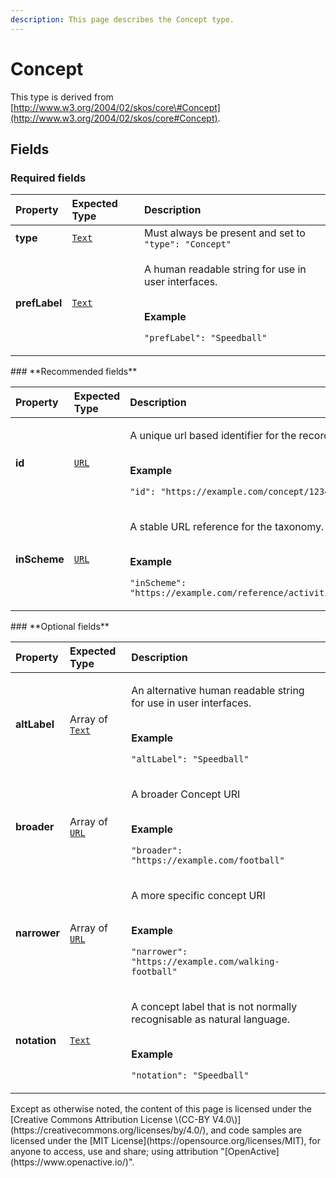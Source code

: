 ```yaml
---
description: This page describes the Concept type.
---
```


# Concept

This type is derived from [http://www.w3.org/2004/02/skos/core\#Concept](http://www.w3.org/2004/02/skos/core#Concept).

## **Fields**

### **Required fields**

<table>
  <thead>
    <tr>
      <th style="text-align:left">Property</th>
      <th style="text-align:left">Expected Type</th>
      <th style="text-align:left">Description</th>
    </tr>
  </thead>
  <tbody>
    <tr>
      <td style="text-align:left"><b>type</b>
      </td>
      <td style="text-align:left"> <a href="https://schema.org/Text"><code>Text</code></a>
      </td>
      <td style="text-align:left">Must always be present and set to <code>&quot;type&quot;: &quot;Concept&quot;</code>
      </td>
    </tr>
    <tr>
      <td style="text-align:left"><b>prefLabel</b>
      </td>
      <td style="text-align:left"> <a href="https://schema.org/Text"><code>Text</code></a>
      </td>
      <td style="text-align:left">
        <p>A human readable string for use in user interfaces.</p>
        <p>
          <br /><b>Example</b>
        </p>
        <p><code>&quot;prefLabel&quot;: &quot;Speedball&quot;</code>
        </p>
      </td>
    </tr>
  </tbody>
</table>### **Recommended fields**

<table>
  <thead>
    <tr>
      <th style="text-align:left">Property</th>
      <th style="text-align:left">Expected Type</th>
      <th style="text-align:left">Description</th>
    </tr>
  </thead>
  <tbody>
    <tr>
      <td style="text-align:left"><b>id</b>
      </td>
      <td style="text-align:left"> <a href="https://schema.org/URL"><code>URL</code></a>
      </td>
      <td style="text-align:left">
        <p>A unique url based identifier for the record</p>
        <p>
          <br /><b>Example</b>
        </p>
        <p><code>&quot;id&quot;: &quot;https://example.com/concept/12345&quot;</code>
        </p>
      </td>
    </tr>
    <tr>
      <td style="text-align:left"><b>inScheme</b>
      </td>
      <td style="text-align:left"> <a href="https://schema.org/URL"><code>URL</code></a>
      </td>
      <td style="text-align:left">
        <p>A stable URL reference for the taxonomy.</p>
        <p>
          <br /><b>Example</b>
        </p>
        <p><code>&quot;inScheme&quot;: &quot;https://example.com/reference/activities&quot;</code>
        </p>
      </td>
    </tr>
  </tbody>
</table>### **Optional fields**

<table>
  <thead>
    <tr>
      <th style="text-align:left">Property</th>
      <th style="text-align:left">Expected Type</th>
      <th style="text-align:left">Description</th>
    </tr>
  </thead>
  <tbody>
    <tr>
      <td style="text-align:left"><b>altLabel</b>
      </td>
      <td style="text-align:left">Array of <a href="https://schema.org/Text"><code>Text</code></a>
      </td>
      <td style="text-align:left">
        <p>An alternative human readable string for use in user interfaces.</p>
        <p>
          <br /><b>Example</b>
        </p>
        <p><code>&quot;altLabel&quot;: &quot;Speedball&quot;</code>
        </p>
      </td>
    </tr>
    <tr>
      <td style="text-align:left"><b>broader</b>
      </td>
      <td style="text-align:left">Array of <a href="https://schema.org/URL"><code>URL</code></a>
      </td>
      <td style="text-align:left">
        <p>A broader Concept URI</p>
        <p>
          <br /><b>Example</b>
        </p>
        <p><code>&quot;broader&quot;: &quot;https://example.com/football&quot;</code>
        </p>
      </td>
    </tr>
    <tr>
      <td style="text-align:left"><b>narrower</b>
      </td>
      <td style="text-align:left">Array of <a href="https://schema.org/URL"><code>URL</code></a>
      </td>
      <td style="text-align:left">
        <p>A more specific concept URI</p>
        <p>
          <br /><b>Example</b>
        </p>
        <p><code>&quot;narrower&quot;: &quot;https://example.com/walking-football&quot;</code>
        </p>
      </td>
    </tr>
    <tr>
      <td style="text-align:left"><b>notation</b>
      </td>
      <td style="text-align:left"> <a href="https://schema.org/Text"><code>Text</code></a>
      </td>
      <td style="text-align:left">
        <p>A concept label that is not normally recognisable as natural language.</p>
        <p>
          <br /><b>Example</b>
        </p>
        <p><code>&quot;notation&quot;: &quot;Speedball&quot;</code>
        </p>
      </td>
    </tr>
  </tbody>
</table>Except as otherwise noted, the content of this page is licensed under the [Creative Commons Attribution License \(CC-BY V4.0\)](https://creativecommons.org/licenses/by/4.0/), and code samples are licensed under the [MIT License](https://opensource.org/licenses/MIT), for anyone to access, use and share; using attribution "[OpenActive](https://www.openactive.io/)".

